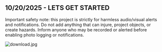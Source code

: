 <!--
  ===================    !!READ THIS NOTICE!!   ====================
  DO NOT edit this file manually. Your changes WILL BE OVERWRITTEN!
  This journal is auto generated and updated by Hack Club Blueprint.
  To edit this file, please edit your journal entries on Blueprint.
  ==================================================================
-->

## 10/20/2025 - LETS GET STARTED  

Important safety note: this project is strictly for harmless audio/visual alerts and notifications. Do not add anything that can injure, project objects, or create hazards. Inform anyone who may be recorded or alerted before enabling photo logging or notifications.

![download.jpg](https://blueprint.hackclub.com/user-attachments/blobs/proxy/eyJfcmFpbHMiOnsiZGF0YSI6Mzc0MSwicHVyIjoiYmxvYl9pZCJ9fQ==--f2a09a950cf5bc24720fa9786a47ae8f75bed2f2/download.jpg)
  

